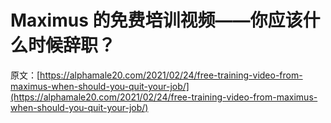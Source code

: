 # Maximus 的免费培训视频——你应该什么时候辞职？

原文：[https://alphamale20.com/2021/02/24/free-training-video-from-maximus-when-should-you-quit-your-job/](https://alphamale20.com/2021/02/24/free-training-video-from-maximus-when-should-you-quit-your-job/)